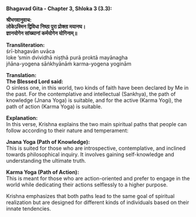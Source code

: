 **Bhagavad Gita - Chapter 3, Shloka 3 (3.3):**    

**श्रीभगवानुवाच:**    
**लोकेऽस्मिन द्विविधा निष्ठा पुरा प्रोक्ता मयानघ।**      
**ज्ञानयोगेन सांख्यानां कर्मयोगेन योगिनाम्॥**       

**Transliteration:**    
śrī-bhagavān uvāca       
loke ’smin dvividhā niṣṭhā purā proktā mayānagha       
jñāna-yogena sāṅkhyānāṁ karma-yogena yoginām       

**Translation:**    
**The Blessed Lord said:**        
O sinless one, in this world, two kinds of faith have been declared by Me in the past. For the contemplative and intellectual (Sankhya), the path of knowledge (Jnana Yoga) is suitable, and for the active (Karma Yogi), the path of action (Karma Yoga) is suitable.     

**Explanation:**      
In this verse, Krishna explains the two main spiritual paths that people can follow according to their nature and temperament:

**Jnana Yoga (Path of Knowledge):**        
This is suited for those who are introspective, contemplative, and inclined towards philosophical inquiry. It involves gaining self-knowledge and understanding the ultimate truth.

**Karma Yoga (Path of Action):**      
This is meant for those who are action-oriented and prefer to engage in the world while dedicating their actions selflessly to a higher purpose.

Krishna emphasizes that both paths lead to the same goal of spiritual realization but are designed for different kinds of individuals based on their innate tendencies.
